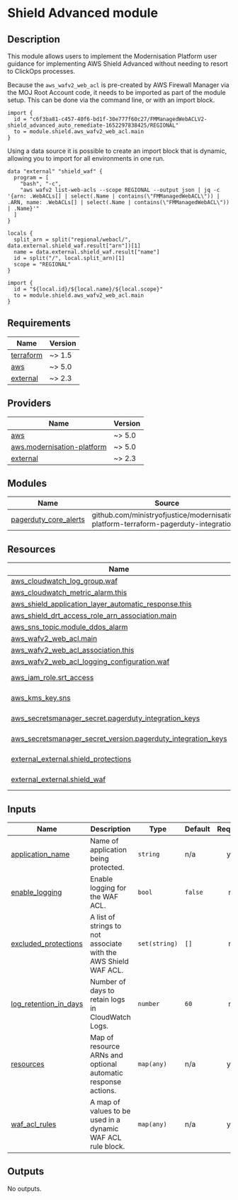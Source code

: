 # Shield Advanced module

## Description

This module allows users to implement the Modernisation Platform user guidance for implementing AWS Shield Advanced
without needing to resort to ClickOps processes.

Because the `aws_wafv2_web_acl` is pre-created by AWS Firewall Manager via the MOJ Root Account code, it needs to be
imported as part of the module setup. This can be done via the command line, or with an import block.

```hcl
import {
  id = "c6f3ba81-c457-40f6-bd1f-30e777f60c27/FMManagedWebACLV2-shield_advanced_auto_remediate-1652297838425/REGIONAL"
  to = module.shield.aws_wafv2_web_acl.main
}
```

Using a data source it is possible to create an import block that is dynamic, allowing you to import for all environments in one run.

```hcl
data "external" "shield_waf" {
  program = [
    "bash", "-c",
    "aws wafv2 list-web-acls --scope REGIONAL --output json | jq -c '{arn: .WebACLs[] | select(.Name | contains(\"FMManagedWebACL\")) | .ARN, name: .WebACLs[] | select(.Name | contains(\"FMManagedWebACL\")) | .Name}'"
  ]
}

locals {
  split_arn = split("regional/webacl/", data.external.shield_waf.result["arn"])[1]
  name = data.external.shield_waf.result["name"]
  id = split("/", local.split_arn)[1]
  scope = "REGIONAL"
}

import {
  id = "${local.id}/${local.name}/${local.scope}"
  to = module.shield.aws_wafv2_web_acl.main
}
```

<!-- BEGIN_TF_DOCS -->
## Requirements

| Name | Version |
|------|---------|
| <a name="requirement_terraform"></a> [terraform](#requirement\_terraform) | ~> 1.5 |
| <a name="requirement_aws"></a> [aws](#requirement\_aws) | ~> 5.0 |
| <a name="requirement_external"></a> [external](#requirement\_external) | ~> 2.3 |

## Providers

| Name | Version |
|------|---------|
| <a name="provider_aws"></a> [aws](#provider\_aws) | ~> 5.0 |
| <a name="provider_aws.modernisation-platform"></a> [aws.modernisation-platform](#provider\_aws.modernisation-platform) | ~> 5.0 |
| <a name="provider_external"></a> [external](#provider\_external) | ~> 2.3 |

## Modules

| Name | Source | Version |
|------|--------|---------|
| <a name="module_pagerduty_core_alerts"></a> [pagerduty\_core\_alerts](#module\_pagerduty\_core\_alerts) | github.com/ministryofjustice/modernisation-platform-terraform-pagerduty-integration | 0179859e6fafc567843cd55c0b05d325d5012dc4 |

## Resources

| Name | Type |
|------|------|
| [aws_cloudwatch_log_group.waf](https://registry.terraform.io/providers/hashicorp/aws/latest/docs/resources/cloudwatch_log_group) | resource |
| [aws_cloudwatch_metric_alarm.this](https://registry.terraform.io/providers/hashicorp/aws/latest/docs/resources/cloudwatch_metric_alarm) | resource |
| [aws_shield_application_layer_automatic_response.this](https://registry.terraform.io/providers/hashicorp/aws/latest/docs/resources/shield_application_layer_automatic_response) | resource |
| [aws_shield_drt_access_role_arn_association.main](https://registry.terraform.io/providers/hashicorp/aws/latest/docs/resources/shield_drt_access_role_arn_association) | resource |
| [aws_sns_topic.module_ddos_alarm](https://registry.terraform.io/providers/hashicorp/aws/latest/docs/resources/sns_topic) | resource |
| [aws_wafv2_web_acl.main](https://registry.terraform.io/providers/hashicorp/aws/latest/docs/resources/wafv2_web_acl) | resource |
| [aws_wafv2_web_acl_association.this](https://registry.terraform.io/providers/hashicorp/aws/latest/docs/resources/wafv2_web_acl_association) | resource |
| [aws_wafv2_web_acl_logging_configuration.waf](https://registry.terraform.io/providers/hashicorp/aws/latest/docs/resources/wafv2_web_acl_logging_configuration) | resource |
| [aws_iam_role.srt_access](https://registry.terraform.io/providers/hashicorp/aws/latest/docs/data-sources/iam_role) | data source |
| [aws_kms_key.sns](https://registry.terraform.io/providers/hashicorp/aws/latest/docs/data-sources/kms_key) | data source |
| [aws_secretsmanager_secret.pagerduty_integration_keys](https://registry.terraform.io/providers/hashicorp/aws/latest/docs/data-sources/secretsmanager_secret) | data source |
| [aws_secretsmanager_secret_version.pagerduty_integration_keys](https://registry.terraform.io/providers/hashicorp/aws/latest/docs/data-sources/secretsmanager_secret_version) | data source |
| [external_external.shield_protections](https://registry.terraform.io/providers/hashicorp/external/latest/docs/data-sources/external) | data source |
| [external_external.shield_waf](https://registry.terraform.io/providers/hashicorp/external/latest/docs/data-sources/external) | data source |

## Inputs

| Name | Description | Type | Default | Required |
|------|-------------|------|---------|:--------:|
| <a name="input_application_name"></a> [application\_name](#input\_application\_name) | Name of application being protected. | `string` | n/a | yes |
| <a name="input_enable_logging"></a> [enable\_logging](#input\_enable\_logging) | Enable logging for the WAF ACL. | `bool` | `false` | no |
| <a name="input_excluded_protections"></a> [excluded\_protections](#input\_excluded\_protections) | A list of strings to not associate with the AWS Shield WAF ACL. | `set(string)` | `[]` | no |
| <a name="input_log_retention_in_days"></a> [log\_retention\_in\_days](#input\_log\_retention\_in\_days) | Number of days to retain logs in CloudWatch Logs. | `number` | `60` | no |
| <a name="input_resources"></a> [resources](#input\_resources) | Map of resource ARNs and optional automatic response actions. | `map(any)` | n/a | yes |
| <a name="input_waf_acl_rules"></a> [waf\_acl\_rules](#input\_waf\_acl\_rules) | A map of values to be used in a dynamic WAF ACL rule block. | `map(any)` | n/a | yes |

## Outputs

No outputs.
<!-- END_TF_DOCS -->
